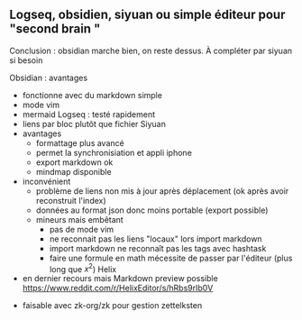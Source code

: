 ## Logseq, obsidien, siyuan ou simple éditeur pour "second brain "

Conclusion : obsidian marche bien, on reste dessus. À compléter par siyuan si besoin

Obsidian : avantages
- fonctionne avec du markdown simple
- mode vim
- mermaid
Logseq : testé rapidement
- liens par bloc plutôt que fichier
Siyuan 
- avantages
	- formattage plus avancé
	- permet la synchronisiation et appli iphone
	- export markdown ok
	- mindmap disponible
- inconvénient
	- problème de liens non mis à jour après déplacement (ok après avoir reconstruit l'index)
	- données au format json donc moins portable (export possible)
	- mineurs mais embêtant
		- pas de mode vim
		- ne reconnait pas les liens "locaux" lors import markdown
		- import markdown ne reconnaît pas les tags avec hashtask
		- faire une formule en math mécessite de passer par l'éditeur (plus long que $x^2$)
Helix
- en dernier recours mais  Markdown preview possible https://www.reddit.com/r/HelixEditor/s/hRbs9rIb0V
* faisable avec zk-org/zk pour gestion zettelksten
